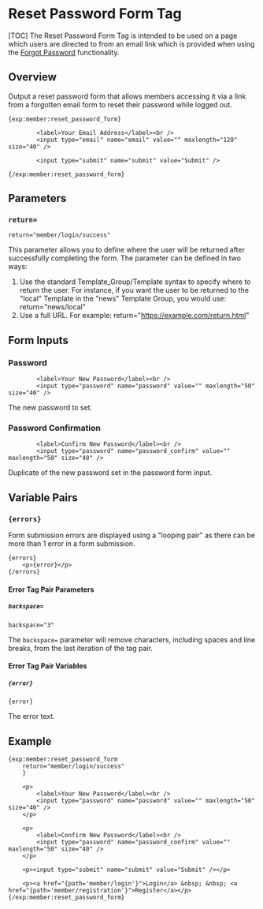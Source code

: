 <!--
    This source file is part of the open source project
    ExpressionEngine User Guide (https://github.com/ExpressionEngine/ExpressionEngine-User-Guide)

    @link      https://expressionengine.com/
    @copyright Copyright (c) 2003-2020, Packet Tide, LLC (https://packettide.com)
    @license   https://expressionengine.com/license Licensed under Apache License, Version 2.0
-->

# Reset Password Form Tag

[TOC]
The Reset Password Form Tag is intended to be used on a page which users are directed to from an email link which is provided when using the [Forgot Password](member/forgot-password.md) functionality.

## Overview

Output a reset password form that allows members accessing it via a link from a forgotten email form to reset their password while logged out.

    {exp:member:reset_password_form}

            <label>Your Email Address</label><br />
            <input type="email" name="email" value="" maxlength="120" size="40" />

			<input type="submit" name="submit" value="Submit" />

    {/exp:member:reset_password_form}

## Parameters

### `return=`

    return="member/login/success"

This parameter allows you to define where the user will be returned after successfully completing the form. The parameter can be defined in two ways:

1.  Use the standard Template_Group/Template syntax to specify where to return the user. For instance, if you want the user to be returned to the "local" Template in the "news" Template Group, you would use: return="news/local"
2.  Use a full URL. For example: return="<https://example.com/return.html>"

## Form Inputs

### Password

            <label>Your New Password</label><br />
            <input type="password" name="password" value="" maxlength="50" size="40" />

The new password to set.

### Password Confirmation

            <label>Confirm New Password</label><br />
            <input type="password" name="password_confirm" value="" maxlength="50" size="40" />


Duplicate of the new password set in the password form input.


## Variable Pairs

### `{errors}`

Form submission errors are displayed using a "looping pair" as there can be more than 1 error in a form submission.

    {errors}
        <p>{error}</p>
    {/errors}

#### Error Tag Pair Parameters

##### `backspace=`

    backspace="3"

The `backspace=` parameter will remove characters, including spaces and line breaks, from the last iteration of the tag pair.

#### Error Tag Pair Variables

##### `{error}`

    {error}

The error text.



## Example

    {exp:member:reset_password_form
        return="member/login/success"
        }

        <p>
            <label>Your New Password</label><br />
            <input type="password" name="password" value="" maxlength="50" size="40" />
        </p>

        <p>
            <label>Confirm New Password</label><br />
            <input type="password" name="password_confirm" value="" maxlength="50" size="40" />
        </p>

        <p><input type="submit" name="submit" value="Submit" /></p>

        <p><a href="{path='member/login'}">Login</a> &nbsp; &nbsp; <a href="{path='member/registration'}">Register</a></p>
    {/exp:member:reset_password_form}
